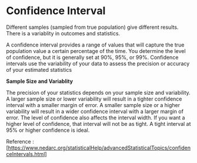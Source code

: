 # Confidence Interval

Different samples (sampled from true population) give different results. 
There is a variablity in outcomes and statistics.

A confidence interval provides a range of values that will capture the true population value a certain percentage of the time. You determine the level of confidence, but it is generally set at 90%, 95%, or 99%. Confidence intervals use the variability of your data to assess the precision or accuracy of your estimated statistics

**Sample Size and Variablity** 

The precision of your statistics depends on your sample size and variability. A larger sample size or lower variability will result in a tighter confidence interval with a smaller margin of error. A smaller sample size or a higher variability will result in a wider confidence interval with a larger margin of error. The level of confidence also affects the interval width. If you want a higher level of confidence, that interval will not be as tight. A tight interval at 95% or higher confidence is ideal.

Reference : 
[https://www.nedarc.org/statisticalHelp/advancedStatisticalTopics/confidenceIntervals.html]

